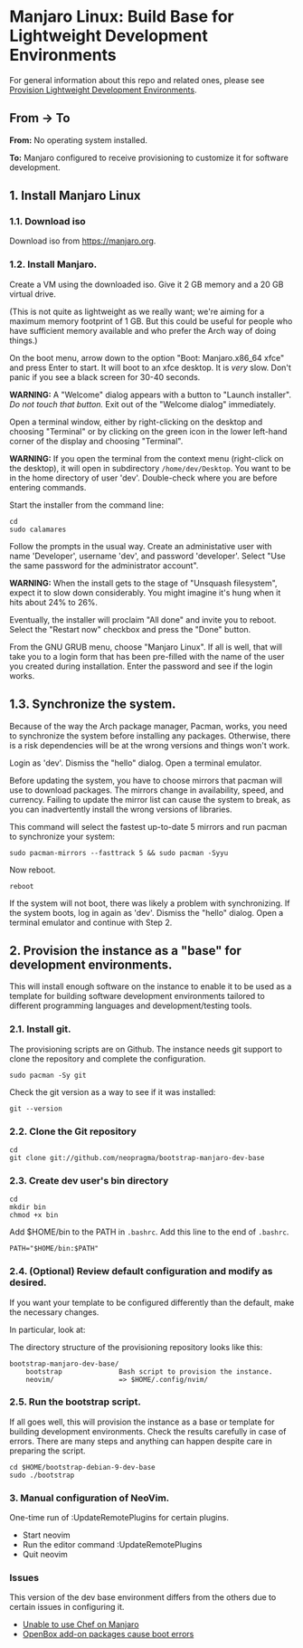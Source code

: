 # Manjaro Linux: Build Base for Lightweight Development Environments

For general information about this repo and related ones, please see [Provision Lightweight Development Environments](http://github.com/neopragma/provision-lightweight-development-environments).

## From -> To

**From:** No operating system installed.

**To:** Manjaro configured to receive provisioning to customize it for software development.

## 1. Install Manjaro Linux

### 1.1. Download iso

Download iso from <a href="https://manjaro.org">https://manjaro.org</a>.

### 1.2. Install Manjaro.

Create a VM using the downloaded iso. Give it 2 GB memory and a 20 GB virtual drive. 

(This is not quite as lightweight as we really want; we're aiming for a maximum memory footprint of 1 GB. But this could be useful for people who have sufficient memory available and who prefer the Arch way of doing things.)

On the boot menu, arrow down to the option "Boot: Manjaro.x86_64 xfce" and press Enter to start. It will boot to an xfce desktop. It is _very_ slow. Don't panic if you see a black screen for 30-40 seconds. 

**WARNING:** A "Welcome" dialog appears with a button to "Launch installer". _Do not touch that button._ Exit out of the "Welcome dialog" immediately. 

Open a terminal window, either by right-clicking on the desktop and choosing "Terminal" or by clicking on the green icon in the lower left-hand corner of the display and choosing "Terminal". 

**WARNING:** If you open the terminal from the context menu (right-click on the desktop), it will open in subdirectory ```/home/dev/Desktop```. You want to be in the home directory of user 'dev'. Double-check where you are before entering commands.

Start the installer from the command line:

```shell
cd
sudo calamares
``` 

Follow the prompts in the usual way. Create an administative user with name 'Developer', username 'dev', and password 'developer'. Select "Use the same password for the administrator account".

**WARNING:** When the install gets to the stage of "Unsquash filesystem", expect it to slow down considerably. You might imagine it's hung when it hits about 24% to 26%. 

Eventually, the installer will proclaim "All done" and invite you to reboot. Select the "Restart now" checkbox and press the "Done" button. 

From the GNU GRUB menu, choose "Manjaro Linux". If all is well, that will take you to a login form that has been pre-filled with the name of the user you created during installation. Enter the password and see if the login works.

## 1.3. Synchronize the system.

Because of the way the Arch package manager, Pacman, works, you need to synchronize the system before installing any packages. Otherwise, there is a risk dependencies will be at the wrong versions and things won't work. 

Login as 'dev'. Dismiss the "hello" dialog. Open a terminal emulator. 

Before updating the system, you have to choose mirrors that pacman will use to download packages. The mirrors change in availability, speed, and currency. Failing to update the mirror list can cause the system to break, as you can inadvertently install the wrong versions of libraries. 

This command will select the fastest up-to-date 5 mirrors and run pacman to synchronize your system:

```shell
sudo pacman-mirrors --fasttrack 5 && sudo pacman -Syyu
``` 

Now reboot.

```
reboot
```

If the system will not boot, there was likely a problem with synchronizing. If the system boots, log in again as 'dev'. Dismiss the "hello" dialog. Open a terminal emulator and continue with Step 2.

## 2. Provision the instance as a "base" for development environments.

This will install enough software on the instance to enable it to be used as a template for building software development environments tailored to different programming languages and development/testing tools. 

### 2.1. Install git.

The provisioning scripts are on Github. The instance needs git support to clone the repository and complete the configuration. 

```shell 
sudo pacman -Sy git 
``` 

Check the git version as a way to see if it was installed:

```shell
git --version
```

### 2.2. Clone the Git repository

```shell
cd 
git clone git://github.com/neopragma/bootstrap-manjaro-dev-base
```

### 2.3. Create dev user's bin directory

```shell
cd
mkdir bin
chmod +x bin
``` 

Add $HOME/bin to the PATH in ```.bashrc```. Add this line to the end of ```.bashrc```.

```
PATH="$HOME/bin:$PATH"
```

### 2.4. (Optional) Review default configuration and modify as desired.

If you want your template to be configured differently than the default, make the necessary changes. 

In particular, look at:

The directory structure of the provisioning repository looks like this:

```
bootstrap-manjaro-dev-base/
    bootstrap              Bash script to provision the instance.
    neovim/                => $HOME/.config/nvim/
```

### 2.5. Run the bootstrap script.

If all goes well, this will provision the instance as a base or template for building development environments. Check the results carefully in case of errors. There are many steps and anything can happen despite care in preparing the script. 

```shell 
cd $HOME/bootstrap-debian-9-dev-base
sudo ./bootstrap 
``` 

### 3. Manual configuration of NeoVim.

One-time run of :UpdateRemotePlugins for certain plugins.

- Start neovim 
- Run the editor command :UpdateRemotePlugins
- Quit neovim

### Issues

This version of the dev base environment differs from the others due to certain issues in configuring it.

- [Unable to use Chef on Manjaro](chef-manjaro-fail.md)
- [OpenBox add-on packages cause boot errors](openbox-manjaro-fail.md)
